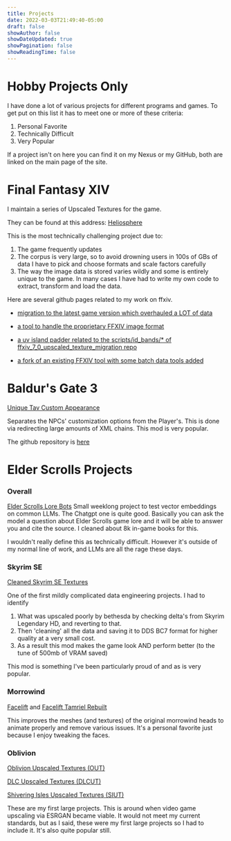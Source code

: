 ```yaml
---
title: Projects
date: 2022-03-03T21:49:40-05:00
draft: false
showAuthor: false
showDateUpdated: true
showPagination: false
showReadingTime: false
---
```


# Hobby Projects Only

I have done a lot of various projects for different programs and games. To get put on this list it has to meet one or more of these criteria:
1. Personal Favorite
2. Technically Difficult
3. Very Popular

If a project isn't on here you can find it on my Nexus or my GitHub, both are linked on the main page of the site.


# Final Fantasy XIV

I maintain a series of Upscaled Textures for the game.

They can be found at this address:
[Heliosphere](https://heliosphere.app/user/46fzf43g8s34q1x9z9xd8q7xkr)


This is the most technically challenging project due to:
1. The game frequently updates
2. The corpus is very large, so to avoid drowning users in 100s of GBs of data I have to pick and choose formats and scale factors carefully
3. The way the image data is stored varies wildly and some is entirely unique to the game. In many cases I have had to write my own code to extract, transform and load the data.

Here are several github pages related to my work on ffxiv.

- [migration to the latest game version which overhauled a LOT of data](https://github.com/emarron/ffxiv_7_0_upscaled_textures_migration)

- [a tool to handle the proprietary FFXIV image format](https://github.com/emarron/ffxiv-tex-converter)

- [a uv island padder related to the scripts/id_bands/* of ffxiv_7_0_upscaled_texture_migration repo](https://github.com/emarron/island-padder)
- [a fork of an existing FFXIV tool with some batch data tools added](https://github.com/emarron/FFXIV_TexTools_UI)
# Baldur's Gate 3

[Unique Tav Custom Appearance](https://www.nexusmods.com/baldursgate3/mods/2754)

Separates the NPCs' customization options from the Player's. This is done via redirecting large amounts of XML chains. This mod is very popular.

The github repository is [here](https://github.com/emarron/unique_tav)

# Elder Scrolls Projects


### Overall
[Elder Scrolls Lore Bots](https://github.com/emarron/elderscrolls-lore-bots)
Small weeklong project to test vector embeddings on common LLMs. The Chatgpt one is quite good. Basically you can ask the model a question about Elder Scrolls game lore and it will be able to answer you and cite the source. I cleaned about 8k in-game books for this.

I wouldn't really define this as technically difficult. However it's outside of my normal line of work, and LLMs are all the rage these days.

### Skyrim SE

[Cleaned Skyrim SE Textures](https://www.nexusmods.com/skyrimspecialedition/mods/38775)

One of the first mildly complicated data engineering projects. I had to identify
1. What was upscaled poorly by bethesda by checking delta's from Skyrim Legendary HD, and reverting to that.
2. Then 'cleaning' all the data and saving it to DDS BC7 format for higher quality at a very small cost.
3. As a result this mod makes the game look AND perform better (to the tune of 500mb of VRAM saved)

This mod is something I've been particularly proud of and as is very popular.

### **Morrowind**

[Facelift](https://www.nexusmods.com/morrowind/mods/47617)
and
[Facelift Tamriel Rebuilt](https://www.nexusmods.com/morrowind/mods/53935/)

This improves the meshes (and textures) of the original morrowind heads to animate properly and remove various issues. It's a personal favorite just because I enjoy tweaking the faces.

### **Oblivion**

[Oblivion Upscaled Textures (OUT)](https://www.nexusmods.com/oblivion/mods/49351)

[DLC Upscaled Textures (DLCUT)](https://www.nexusmods.com/oblivion/mods/49798)

[Shivering Isles Upscaled Textures (SIUT)](https://www.nexusmods.com/oblivion/mods/49645)

These are my first large projects. This is around when video game upscaling via ESRGAN became viable. It would not meet my current standards, but as I said, these were my first large projects so I had to include it. It's also quite popular still.